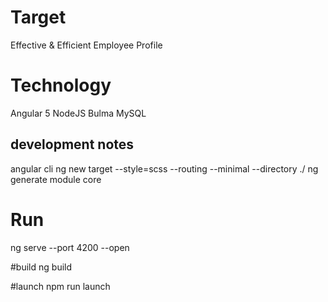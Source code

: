 # Target
Effective &amp; Efficient Employee Profile

# Technology
Angular 5
NodeJS
Bulma
MySQL

## development notes

angular cli
ng new target --style=scss --routing --minimal --directory ./
ng generate module core

# Run
ng serve --port 4200 --open

#build
ng build

#launch
npm run launch
